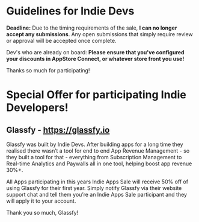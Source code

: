 # Guidelines for Indie Devs

**Deadline:** Due to the timing requirements of the sale, **I can no longer accept any submissions**.  Any open submissions that simply require review or approval will be accepted once complete.

Dev's who are already on board:  **Please ensure that you've configured your discounts in AppStore Connect, or whatever store front you use!**

Thanks so much for participating!

# Special Offer for participating Indie Developers!

## Glassfy - https://glassfy.io

Glassfy was built by Indie Devs. After building apps for a long time they realised there wasn’t a tool for end to end App Revenue Management - so they built a tool for that - everything from Subscription Management to Real-time Analytics and Paywalls all in one tool, helping boost app revenue 30%+.

All Apps participating in this years Indie Apps Sale will receive 50% off of using Glassfy for their first year. Simply notify Glassfy via their website support chat and tell them you’re an Indie Apps Sale participant and they will apply it to your account.

Thank you so much, Glassfy!
